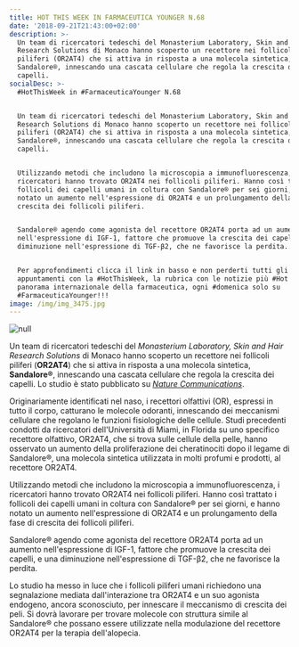 ```yaml
---
title: HOT THIS WEEK IN FARMACEUTICA YOUNGER N.68
date: '2018-09-21T21:43:00+02:00'
description: >-
  Un team di ricercatori tedeschi del Monasterium Laboratory, Skin and Hair
  Research Solutions di Monaco hanno scoperto un recettore nei follicoli
  piliferi (OR2AT4) che si attiva in risposta a una molecola sintetica,
  Sandalore®, innescando una cascata cellulare che regola la crescita dei
  capelli.
socialDesc: >-
  #HotThisWeek in #FarmaceuticaYounger N.68


  Un team di ricercatori tedeschi del Monasterium Laboratory, Skin and Hair
  Research Solutions di Monaco hanno scoperto un recettore nei follicoli
  piliferi (OR2AT4) che si attiva in risposta a una molecola sintetica,
  Sandalore®, innescando una cascata cellulare che regola la crescita dei
  capelli.


  Utilizzando metodi che includono la microscopia a immunofluorescenza, i
  ricercatori hanno trovato OR2AT4 nei follicoli piliferi. Hanno così trattato i
  follicoli dei capelli umani in coltura con Sandalore® per sei giorni, e hanno
  notato un aumento nell'espressione di OR2AT4 e un prolungamento della fase di
  crescita dei follicoli piliferi.  


  Sandalore® agendo come agonista del recettore OR2AT4 porta ad un aumento
  nell'espressione di IGF-1, fattore che promuove la crescita dei capelli, e una
  diminuzione nell'espressione di TGF-β2, che ne favorisce la perdita...


  Per approfondimenti clicca il link in basso e non perderti tutti gli
  appuntamenti con la #HotThisWeek, la rubrica con le notizie più #Hot sul
  panorama internazionale della farmaceutica, ogni #domenica solo su
  #FarmaceuticaYounger!!!
image: /img/img_3475.jpg
---
```

![null](/img/img_3475.jpg)

Un team di ricercatori tedeschi del _Monasterium Laboratory, Skin and Hair Research Solutions_ di Monaco hanno scoperto un recettore nei follicoli piliferi (**OR2AT4**) che si attiva in risposta a una molecola sintetica, **Sandalore®**, innescando una cascata cellulare che regola la crescita dei capelli. Lo studio è stato pubblicato su [_Nature Communications_](https://www.nature.com/articles/s41467-018-05973-0).

Originariamente identificati nel naso, i recettori olfattivi (OR), espressi in tutto il corpo, catturano le molecole odoranti, innescando dei meccanismi cellulare che regolano le funzioni fisiologiche delle cellule. Studi precedenti condotti da ricercatori dell'Università di Miami, in Florida su uno specifico recettore olfattivo, OR2AT4, che si trova sulle cellule della pelle, hanno osservato un aumento della proliferazione dei cheratinociti dopo il legame di Sandalore®, una molecola sintetica utilizzata in molti profumi e prodotti, al recettore OR2AT4.

Utilizzando metodi che includono la microscopia a immunofluorescenza, i ricercatori hanno trovato OR2AT4 nei follicoli piliferi. Hanno così trattato i follicoli dei capelli umani in coltura con Sandalore® per sei giorni, e hanno notato un aumento nell'espressione di OR2AT4 e un prolungamento della fase di crescita dei follicoli piliferi.  

Sandalore® agendo come agonista del recettore OR2AT4 porta ad un aumento nell'espressione di IGF-1, fattore che promuove la crescita dei capelli, e una diminuzione nell'espressione di TGF-β2, che ne favorisce la perdita.

Lo studio ha messo in luce che i follicoli piliferi umani richiedono una segnalazione mediata dall'interazione tra OR2AT4 e un suo agonista endogeno, ancora sconosciuto, per innescare il meccanismo di crescita dei peli. Si dovrà lavorare per trovare molecole con struttura simile al Sandalore® che possano essere utilizzate nella modulazione del recettore OR2AT4 per la terapia dell'alopecia.
